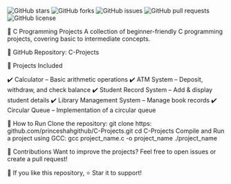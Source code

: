 ![GitHub stars](https://img.shields.io/github/stars/princeshahgithub/C-Projects?style=social)
![GitHub forks](https://img.shields.io/github/forks/princeshahgithub/C-Projects?style=social)
![GitHub issues](https://img.shields.io/github/issues/princeshahgithub/C-Projects)
![GitHub pull requests](https://img.shields.io/github/issues-pr/princeshahgithub/C-Projects)
![GitHub license](https://img.shields.io/github/license/princeshahgithub/C-Projects)


🚀 C Programming Projects
A collection of beginner-friendly C programming projects, covering basic to intermediate concepts.

🔗 GitHub Repository: C-Projects

📂 Projects Included

✔️ Calculator – Basic arithmetic operations
✔️ ATM System – Deposit, withdraw, and check balance
✔️ Student Record System – Add & display student details
✔️ Library Management System – Manage book records
✔️ Circular Queue – Implementation of a circular queue

🔧 How to Run
Clone the repository:
git clone https: github.com/princeshahgithub/C-Projects.git
cd C-Projects
Compile and Run a project using GCC:
gcc project_name.c -o project_name
./project_name

🌟 Contributions
Want to improve the projects? Feel free to open issues or create a pull request!

📢 If you like this repository, ⭐ Star it to support!









